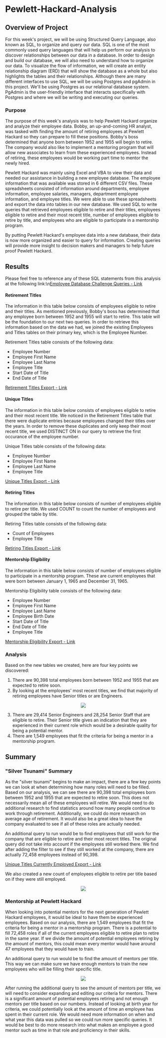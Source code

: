 # Pewlett-Hackard-Analysis

## Overview of Project
For this week's project, we will be using Structured Query Language, also known as SQL, to organize and query our data. SQL is one of the most commonly used query languages that will help us perform our analysis to discover relationships between our data in a database. In order to design and build our database, we will also need to understand how to organize our data. To visualize the flow of information, we will create an entity relationship diagram (ERD) that will show the database as a whole but also highlights the tables and their relationships. Although there are many different interfaces to use SQL, we will be using Postgres and pgAdmin in this project. We'll be using Postgres as our relational database system. PgAdmin is the user-friendly interface that interacts specifically with Postgres and where we will be writing and executing our queries.

### Purpose
The purpose of this week's analysis was to help Pewlett Hackard organize and analyze their employee data. Bobby, an up-and-coming HR analyst, was tasked with finding the amount of retiring employees at Pewlett Hackard so they can prepare to fill these positions. Bobby's boss determined that anyone born between 1952 and 1955 will begin to retire. The company would also like to implement a mentoring program that will allow new associates to learn from these experienced employees. Instead of retiring, these employees would be working part time to mentor the newly hired. 

Pewlett Hackard was mainly using Excel and VBA to view their data and needed our assistance in building a new employee database. The employee information that was available was stored in 6 different CSV files. These spreadsheets consisted of information around departments, employee information, employee salaries, managers, department employee information, and employee titles. We were able to use these spreadsheets and export the data into tables in our new database. We used SQL to write queries that retrieved employees eligible to retire and their titles, employees eligible to retire and their most recent title, number of employees eligible to retire by title, and employees who are eligible to participate in a mentorship program.

By putting Pewlett Hackard's employee data into a new database, their data is now more organized and easier to query for information. Creating queries will provide more insight to decision makers and managers to help future proof Pewlett Hackard.

## Results

Please feel free to reference any of these SQL statements from this analysis at the following link:\n[Employee Database Challenge Queries - Link](https://github.com/mrvillafria/Pewlett-Hackard-Analysis/blob/main/Queries/Employee_Database_challenge.sql)

#### Retirement Titles
The information in this table below consists of employees eligible to retire and their titles. As mentioned previously, Bobby's boss has determined that any employee born between 1952 and 1955 will start to retire. This table will be the foundation to our next two queries. In order to retrieve this information based on the data we had, we joined the existing Employees and Titles tables on their primary key, which is the Employee Number. 

Retirement Titles table consists of the following data:
- Employee Number
- Employee First Name
- Employee Last Name
- Employee Title
- Start Date of Title
- End Date of Title

[Retirement Titles Export - Link](https://github.com/mrvillafria/Pewlett-Hackard-Analysis/blob/main/Data/retirement_titles.csv)

#### Unique Titles
The information in this table below consists of employees eligible to retire and their most recent title. We noticed in the Retirement Titles table that there were duplicate entries because employees changed their titles over the years. In order to remove these duplicates and only keep their most recent title, we used DISTINCT ON in our query to retrieve the first occurance of the employee number.

Unique Titles table consists of the following data:
- Employee Number
- Employee First Name
- Employee Last Name
- Employee Title

[Unique Titles Export - Link](https://github.com/mrvillafria/Pewlett-Hackard-Analysis/blob/main/Data/unique_titles.csv)

#### Retiring Titles
The information in this table below consists of number of employees eligible to retire per title. We used COUNT to count the number of employees and grouped the table by title.

Retiring Titles table consists of the following data:
- Count of Employees
- Employee Title

[Retiring Titles Export - Link](https://github.com/mrvillafria/Pewlett-Hackard-Analysis/blob/main/Data/retiring_titles.csv)

#### Mentorship Eligibility
The information in this table below consists of number of employees eligible to participate in a mentorship program. These are current employees that were born between January 1, 1965 and December 31, 1965.

Mentorship Eligibility table consists of the following data:
- Employee Number
- Employee First Name
- Employee Last Name
- Employee Birth Date
- Start Date of Title
- End Date of Title
- Employee Title

[Mentorship Eligibility Export - Link](https://github.com/mrvillafria/Pewlett-Hackard-Analysis/blob/main/Data/mentorship_eligibilty.csv)

### Analysis
Based on the new tables we created, here are four key points we discovered:
1. There are 90,398 total employees born between 1952 and 1955 that are expected to retire soon.
2. By looking at the employees' most recent titles, we find that majority of retiring employees have Senior titles or are Engineers.

<p align="center">
  <img src="https://github.com/mrvillafria/Pewlett-Hackard-Analysis/blob/main/Resources/Retiring_Titles.PNG" />
</p>

3. There are 29,414 Senior Engineers and 28,254 Senior Staff that are eligible to retire. Their Senior title gives an indication that they are experienced in their current role which would be a desirable quality for being a potential mentor.
4. There are 1,549 employees that fit the criteria for being a mentor in a mentorship program.

## Summary

### "Silver Tsunami" Summary
As the "silver tsunami" begins to make an impact, there are a few key points we can look at when determining how many roles will need to be filled. Based on our analysis, we can see there are 90,398 total employees born between 1952 and 1955 that are expected to retire soon. This does not necessarily mean all of these employees will retire. We would need to do additional research to find statistics around how many people continue to work through retirement. Additionally, we could do more research on average age of retirement. It would also be a great idea to have the company evaluated to see if all of these roles are actually needed. 

An additional query to run would be to find employees that still work for the company that are eligible to retire and their most recent titles. The original query did not take into account if the employees still worked there. We find after adding the filter to see if they still worked at the company, there are actually 72,458 employees instead of 90,398. 

[Unique Titles Currently Employed Export - Link](https://github.com/mrvillafria/Pewlett-Hackard-Analysis/blob/main/Data/unique_titles_currently_employed.csv)

We also created a new count of employees eligible to retire per title based on if they were still employed.

<p align="center">
  <img src="https://github.com/mrvillafria/Pewlett-Hackard-Analysis/blob/main/Resources/Retiring_Titles_Currently_Employed.PNG" />
</p>


### Mentorship at Pewlett Hackard
When looking into potential mentors for the next generation of Pewlett Hackard employees, it would be ideal to have them be experienced employees. Based on our analysis, there are 1,549 employees that fit the criteria for being a mentor in a mentorship program. There is a potential to fill 72,458 roles if all of the current employees eligible to retire plan to retire in the same year. If we divide the amount of potential employees retiring by the amount of mentors, this could mean every mentor would have around 47 employees that they would have to train. 

An additional query to run would be to find the amount of mentors per title. This way we can make sure we have enough mentors to train the new employees who will be filling their specific title. 

<p align="center">
  <img src="https://github.com/mrvillafria/Pewlett-Hackard-Analysis/blob/main/Resources/Mentorship_Titles.PNG" />
</p>

After running the additional query to see the amount of mentors per title, we will need to consider expanding and editing our criteria for mentors. There is a significant amount of potential employees retiring and not enough mentors per title based on our numbers. Instead of looking at birth year for criteria, we could potentially look at the amount of time an employee has spent in their current role. We would need more information on when and what year this data was pulled so we could run more specific queries. It would be best to do more research into what makes an employee a good mentor such as time in that role and proficiency in their skills.
